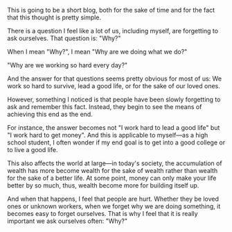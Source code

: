 This is going to be a short blog, both for the sake of time and for the fact that this thought is pretty simple.

There is a question I feel like a lot of us, including myself, are forgetting to ask ourselves. That question is: "Why?"

When I mean "Why?", I mean "Why are we doing what we do?"

"Why are we working so hard every day?"

And the answer for that questions seems pretty obvious for most of us: We work so hard to survive, lead a good life, or for the sake of our loved ones. 

However, something I noticed is that people have been slowly forgetting to ask and remember this fact. Instead, they begin to see the means of achieving this end as the end. 

For instance, the answer becomes not "I work hard to lead a good life" but "I work hard to get money". And this is applicable to myself—as a high school student, I often wonder if my end goal is to get into a good college or to live a good life.

This also affects the world at large—in today's society, the accumulation of wealth has more become wealth for the sake of wealth rather than wealth for the sake of a better life. At some point, money can only make your life better by so much, thus, wealth become more for building itself up.

And when that happens, I feel that people are hurt. Whether they be loved ones or unknown workers, when we forget why we are doing something, it becomes easy to forget ourselves. That is why I feel that it is really important we ask ourselves often: "Why?"